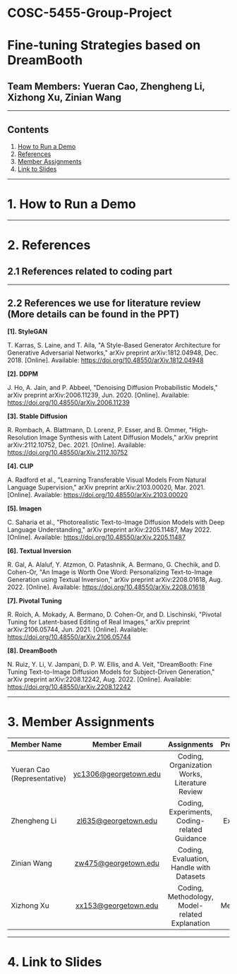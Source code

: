 # COSC-5455-Group-Project

# Fine-tuning Strategies based on DreamBooth

## Team Members: Yueran Cao, Zhengheng Li, Xizhong Xu, Zinian Wang

---

## Contents
1. [How to Run a Demo](#1-how-to-run-a-demo)
2. [References](#2-references)
3. [Member Assignments](#3-member-assignments)
4. [Link to Slides](#4-link-to-slides)

---

# 1. How to Run a Demo

---

# 2. References

## 2.1 References related to coding part


---

## 2.2 References we use for literature review (More details can be found in the PPT)

**[1]. StyleGAN**

T. Karras, S. Laine, and T. Aila, "A Style-Based Generator Architecture for Generative Adversarial Networks," arXiv preprint arXiv:1812.04948, Dec. 2018. [Online]. Available: https://doi.org/10.48550/arXiv.1812.04948

**[2]. DDPM**

J. Ho, A. Jain, and P. Abbeel, "Denoising Diffusion Probabilistic Models," arXiv preprint arXiv:2006.11239, Jun. 2020. [Online]. Available: https://doi.org/10.48550/arXiv.2006.11239

**[3]. Stable Diffusion**

R. Rombach, A. Blattmann, D. Lorenz, P. Esser, and B. Ommer, "High-Resolution Image Synthesis with Latent Diffusion Models," arXiv preprint arXiv:2112.10752, Dec. 2021. [Online]. Available: https://doi.org/10.48550/arXiv.2112.10752

**[4]. CLIP**

A. Radford et al., "Learning Transferable Visual Models From Natural Language Supervision," arXiv preprint arXiv:2103.00020, Mar. 2021. [Online]. Available: https://doi.org/10.48550/arXiv.2103.00020

**[5]. Imagen**

C. Saharia et al., "Photorealistic Text-to-Image Diffusion Models with Deep Language Understanding," arXiv preprint arXiv:2205.11487, May 2022. [Online]. Available: https://doi.org/10.48550/arXiv.2205.11487

**[6]. Textual Inversion**

R. Gal, A. Alaluf, Y. Atzmon, O. Patashnik, A. Bermano, G. Chechik, and D. Cohen-Or, "An Image is Worth One Word: Personalizing Text-to-Image Generation using Textual Inversion," arXiv preprint arXiv:2208.01618, Aug. 2022. [Online]. Available: https://doi.org/10.48550/arXiv.2208.01618

**[7]. Pivotal Tuning**

R. Roich, A. Mokady, A. Bermano, D. Cohen-Or, and D. Lischinski, "Pivotal Tuning for Latent-based Editing of Real Images," arXiv preprint arXiv:2106.05744, Jun. 2021. [Online]. Available: https://doi.org/10.48550/arXiv.2106.05744

**[8]. DreamBooth**

N. Ruiz, Y. Li, V. Jampani, D. P. W. Ellis, and A. Veit, "DreamBooth: Fine Tuning Text-to-Image Diffusion Models for Subject-Driven Generation," arXiv preprint arXiv:2208.12242, Aug. 2022. [Online]. Available: https://doi.org/10.48550/arXiv.2208.12242

---

# 3. Member Assignments

|Member Name                 |Member Email           |Assignments                                    |Presentation  |
|:---------------------------|:---------------------:|:---------------------------------------------:|-------------:|
|Yueran Cao (Representative) |yc1306@georgetown.edu  |Coding, Organization Works, Literature Review  |Overview      |
|Zhengheng Li                |zl635@georgetown.edu   |Coding, Experiments, Coding-related Guidance   |Experiments   |
|Zinian Wang                 |zw475@georgetown.edu   |Coding, Evaluation, Handle with Datasets       |Evaluation    |
|Xizhong Xu                  |xx153@georgetown.edu   |Coding, Methodology, Model-related Explanation |Methodology   |

---

# 4. Link to Slides

